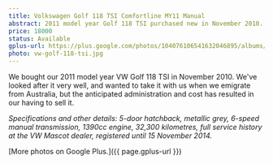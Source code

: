 ```yaml
---
title: Volkswagen Golf 118 TSI Comfortline MY11 Manual
abstract: 2011 model year Golf 118 TSI purchased new in November 2010.  In great condition, with only 32,300 kilometres.
price: 18000
status: Available
gplus-url: https://plus.google.com/photos/104076106541632046895/albums/6052647056336655249?authkey=CKLI-cLTxMaeoAE
photo: vw-golf-118-tsi.jpg
---
```

We bought our 2011 model year VW Golf 118 TSI in November 2010.  We've looked after it very well, and wanted to take it with us when we emigrate from Australia, but the anticipated administration and cost has resulted in our having to sell it.

_Specifications and other details: 5-door hatchback, metallic grey, 6-speed manual transmission, 1390cc engine, 32,300 kilometres, full service history at the VW Mascot dealer, registered until 15 November 2014._

[More photos on Google Plus.]({{ page.gplus-url }})
